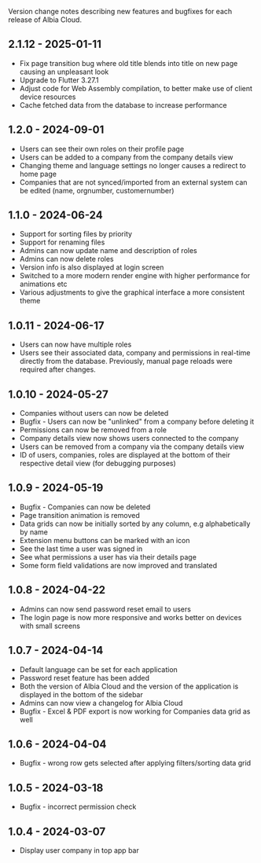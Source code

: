 Version change notes describing new features and bugfixes for each release of Albia Cloud.

## 2.1.12 - 2025-01-11
- Fix page transition bug where old title blends into title on new page causing an unpleasant look
- Upgrade to Flutter 3.27.1
- Adjust code for Web Assembly compilation, to better make use of client device resources
- Cache fetched data from the database to increase performance

## 1.2.0 - 2024-09-01
- Users can see their own roles on their profile page
- Users can be added to a company from the company details view
- Changing theme and language settings no longer causes a redirect to home page
- Companies that are not synced/imported from an external system can be edited (name, orgnumber, customernumber)

## 1.1.0 - 2024-06-24
- Support for sorting files by priority
- Support for renaming files
- Admins can now update name and description of roles
- Admins can now delete roles
- Version info is also displayed at login screen
- Switched to a more modern render engine with higher performance for animations etc
- Various adjustments to give the graphical interface a more consistent theme

## 1.0.11 - 2024-06-17
- Users can now have multiple roles
- Users see their associated data, company and permissions in real-time directly from the database. Previously, manual page reloads were required after changes.

## 1.0.10 - 2024-05-27
- Companies without users can now be deleted
- Bugfix - Users can now be "unlinked" from a company before deleting it
- Permissions can now be removed from a role
- Company details view now shows users connected to the company
- Users can be removed from a company via the company details view
- ID of users, companies, roles are displayed at the bottom of their respective detail view (for debugging purposes)

## 1.0.9 - 2024-05-19
- Bugfix - Companies can now be deleted
- Page transition animation is removed
- Data grids can now be initially sorted by any column, e.g alphabetically by name
- Extension menu buttons can be marked with an icon
- See the last time a user was signed in
- See what permissions a user has via their details page
- Some form field validations are now improved and translated

## 1.0.8 - 2024-04-22
- Admins can now send password reset email to users
- The login page is now more responsive and works better on devices with small screens

## 1.0.7 - 2024-04-14
- Default language can be set for each application
- Password reset feature has been added
- Both the version of Albia Cloud and the version of the application is displayed in the bottom of the sidebar
- Admins can now view a changelog for Albia Cloud
- Bugfix - Excel & PDF export is now working for Companies data grid as well

## 1.0.6 - 2024-04-04
 - Bugfix - wrong row gets selected after applying filters/sorting data grid

## 1.0.5 - 2024-03-18
- Bugfix - incorrect permission check

## 1.0.4 - 2024-03-07
- Display user company in top app bar

